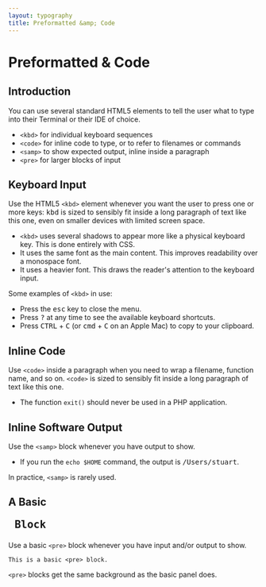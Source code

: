 ```yaml
---
layout: typography
title: Preformatted &amp; Code
---
```


# Preformatted & Code

## Introduction

You can use several standard HTML5 elements to tell the user what to type into their Terminal or their IDE of choice.

* `<kbd>` for individual keyboard sequences
* `<code>` for inline code to type, or to refer to filenames or commands
* `<samp>` to show expected output, inline inside a paragraph
* `<pre>` for larger blocks of input

## Keyboard Input

Use the HTML5 `<kbd>` element whenever you want the user to press one or more keys: <kbd>kbd</kbd> is sized to sensibly fit inside a long paragraph of text like this one, even on smaller devices with limited screen space.

* `<kbd>` uses several shadows to appear more like a physical keyboard key. This is done entirely with CSS.
* It uses the same font as the main content. This improves readability over a monospace font.
* It uses a heavier font. This draws the reader's attention to the keyboard input.

Some examples of `<kbd>` in use:

* Press the <kbd>esc</kbd> key to close the menu.
* Press <kbd>?</kbd> at any time to see the available keyboard shortcuts.
* Press <kbd>CTRL</kbd> + <kbd>C</kbd> (or <kbd>cmd</kbd> + <kbd>C</kbd> on an Apple Mac) to copy to your clipboard.

## Inline Code

Use `<code>` inside a paragraph when you need to wrap a filename, function name, and so on. `<code>` is sized to sensibly fit inside a long paragraph of text like this one.

* The function `exit()` should never be used in a PHP application.

## Inline Software Output

Use the `<samp>` block whenever you have output to show.

* If you run the `echo $HOME` command, the output is <samp>/Users/stuart</samp>.

In practice, `<samp>` is rarely used.

## A Basic <pre> Block

Use a basic `<pre>` block whenever you have input and/or output to show.

    This is a basic <pre> block.

`<pre>` blocks get the same background as the basic panel does.
